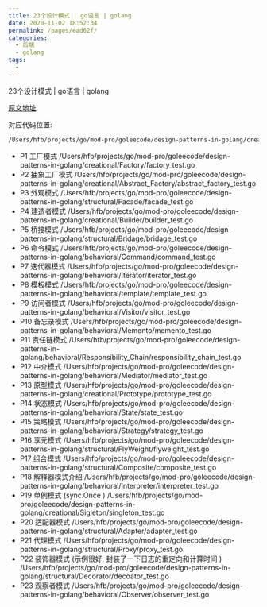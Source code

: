```yaml
---
title: 23个设计模式 | go语言 | golang
date: 2020-11-02 18:52:34
permalink: /pages/ead62f/
categories:
  - 后端
  - golang
tags:
  - 
---
```




23个设计模式 | go语言 | golang

[原文地址](https://www.bilibili.com/video/BV1GD4y1D7D3?p=2)






对应代码位置:
``` bash
/Users/hfb/projects/go/mod-pro/goleecode/design-patterns-in-golang/creational/Factory/factory.go
```



*  P1 工厂模式
/Users/hfb/projects/go/mod-pro/goleecode/design-patterns-in-golang/creational/Factory/factory_test.go
*  P2 抽象工厂模式
/Users/hfb/projects/go/mod-pro/goleecode/design-patterns-in-golang/creational/Abstract_Factory/abstract_factory_test.go
*  P3 外观模式
/Users/hfb/projects/go/mod-pro/goleecode/design-patterns-in-golang/structural/Facade/facade_test.go
*  P4 建造者模式
/Users/hfb/projects/go/mod-pro/goleecode/design-patterns-in-golang/creational/Builder/builder_test.go
*  P5 桥接模式
/Users/hfb/projects/go/mod-pro/goleecode/design-patterns-in-golang/structural/Bridage/bridage_test.go
*  P6 命令模式
/Users/hfb/projects/go/mod-pro/goleecode/design-patterns-in-golang/behavioral/Command/command_test.go
*  P7 迭代器模式
/Users/hfb/projects/go/mod-pro/goleecode/design-patterns-in-golang/behavioral/Iterator/iterator_test.go
*  P8 模板模式
/Users/hfb/projects/go/mod-pro/goleecode/design-patterns-in-golang/behavioral/template/template_test.go
*  P9 访问者模式
/Users/hfb/projects/go/mod-pro/goleecode/design-patterns-in-golang/behavioral/Visitor/visitor_test.go
*  P10 备忘录模式
/Users/hfb/projects/go/mod-pro/goleecode/design-patterns-in-golang/behavioral/Memento/memento_test.go
*  P11 责任链模式
/Users/hfb/projects/go/mod-pro/goleecode/design-patterns-in-golang/behavioral/Responsibility_Chain/responsibility_chain_test.go
*  P12 中介模式
/Users/hfb/projects/go/mod-pro/goleecode/design-patterns-in-golang/behavioral/Mediator/mediator_test.go
*  P13 原型模式
/Users/hfb/projects/go/mod-pro/goleecode/design-patterns-in-golang/creational/Prototype/prototype_test.go
*  P14 状态模式
/Users/hfb/projects/go/mod-pro/goleecode/design-patterns-in-golang/behavioral/State/state_test.go
*  P15 策略模式
/Users/hfb/projects/go/mod-pro/goleecode/design-patterns-in-golang/behavioral/Strategy/strategy_test.go
*  P16 享元模式
/Users/hfb/projects/go/mod-pro/goleecode/design-patterns-in-golang/structural/FlyWeight/flyweight_test.go
*  P17 组合模式
/Users/hfb/projects/go/mod-pro/goleecode/design-patterns-in-golang/structural/Composite/composite_test.go
*  P18 解释器模式介绍
/Users/hfb/projects/go/mod-pro/goleecode/design-patterns-in-golang/behavioral/Interpreter/interpreter_test.go
*  P19 单例模式  (sync.Once )
/Users/hfb/projects/go/mod-pro/goleecode/design-patterns-in-golang/creational/Sigleton/singleton_test.go
*  P20 适配器模式
/Users/hfb/projects/go/mod-pro/goleecode/design-patterns-in-golang/structural/Adapter/adapter_test.go
*  P21 代理模式
/Users/hfb/projects/go/mod-pro/goleecode/design-patterns-in-golang/structural/Proxy/proxy_test.go
*  P22 装饰器模式  (示例很好, 封装了一下日志的重定向和计算时间 )
/Users/hfb/projects/go/mod-pro/goleecode/design-patterns-in-golang/structural/Decorator/decoator_test.go
*  P23 观察者模式
/Users/hfb/projects/go/mod-pro/goleecode/design-patterns-in-golang/behavioral/Observer/observer_test.go

